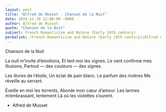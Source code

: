 ```yaml
---
layout: post
title: "Alfred de Musset - Chanson de la Nuit"
date: 2024-12-30 12:00:00 -0000
author: Alfred de Musset
quote: "Chanson de la Nuit"
subject: French Romanticism and Nature (Early 19th century)
permalink: /French Romanticism and Nature (Early 19th century)/Alfred de Musset/Alfred de Musset - Chanson de la Nuit
---
```


Chanson de la Nuit

La nuit m’invite d’émotions,
Et lent moi les vignes.
Le vent confirme mes illusions, 
Partout — des couleurs — des signes.

Les lèvres de l’étoile,
Un éclat de pain blanc.
Le parfum des rivières
Me réveille au serrant.

Éveille en moi les torrents,
Aborde mon cœur d’amour.
Les larmes m’embrassant, lentement
Là où les violettes s’ourent.

- Alfred de Musset
